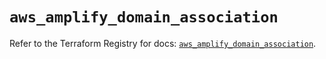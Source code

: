 # `aws_amplify_domain_association`

Refer to the Terraform Registry for docs: [`aws_amplify_domain_association`](https://registry.terraform.io/providers/hashicorp/aws/5.75.0/docs/resources/amplify_domain_association).
